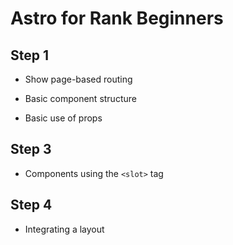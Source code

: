 # Astro for Rank Beginners

## Step 1

* Show page-based routing


* Basic component structure
* Basic use of props

## Step 3

* Components using the `<slot>` tag

## Step 4

* Integrating a layout
